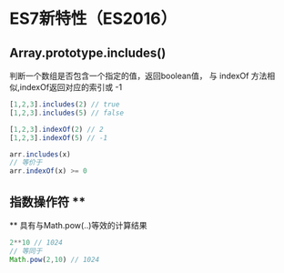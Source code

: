 # ES7新特性（ES2016）

## Array.prototype.includes()
判断一个数组是否包含一个指定的值，返回boolean值，
与 indexOf 方法相似,indexOf返回对应的索引或 -1

```js
[1,2,3].includes(2) // true
[1,2,3].includes(5) // false

[1,2,3].indexOf(2) // 2
[1,2,3].indexOf(5) // -1

arr.includes(x)
// 等价于
arr.indexOf(x) >= 0
```

## 指数操作符 ** 
** 具有与Math.pow(..)等效的计算结果
```js
2**10 // 1024
// 等同于
Math.pow(2,10) // 1024
```